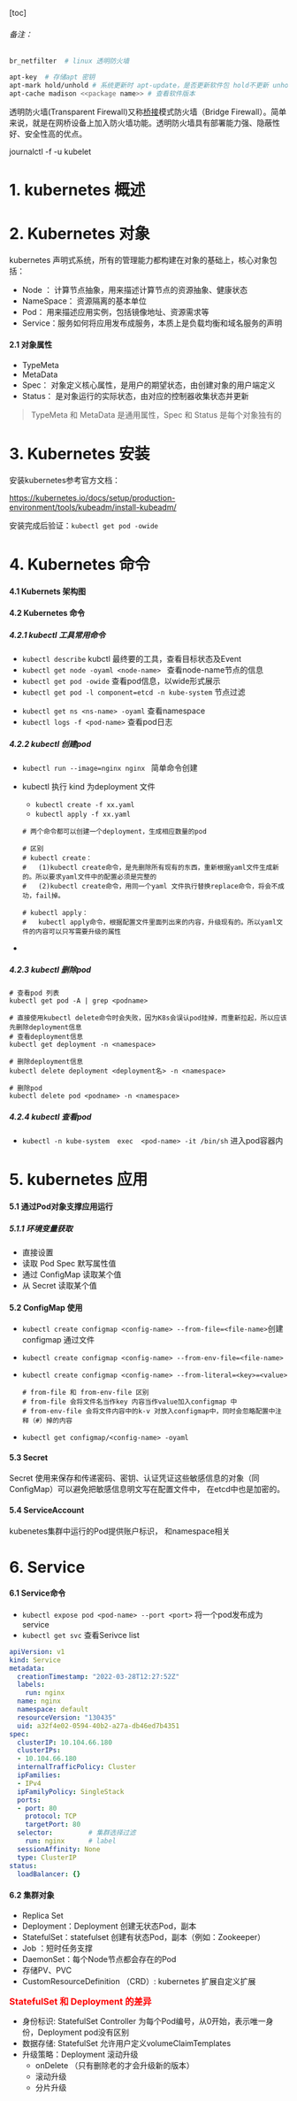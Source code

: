 [toc]



###### 备注：

```bash
br_netfilter  # linux 透明防火墙

apt-key  # 存储apt 密钥
apt-mark hold/unhold # 系统更新时 apt-update，是否更新软件包 hold不更新 unhold 取消hold
apt-cache madison <<package name>> # 查看软件版本
```

透明防火墙(Transparent Firewall)又称[桥接](https://so.csdn.net/so/search?q=桥接&spm=1001.2101.3001.7020)模式防火墙（Bridge Firewall）。简单来说，就是在网桥设备上加入防火墙功能。透明防火墙具有部署能力强、隐蔽性好、安全性高的优点。

 journalctl -f -u kubelet



# 1. kubernetes 概述



# 2. Kubernetes 对象

kubernetes 声明式系统，所有的管理能力都构建在对象的基础上，核心对象包括：

* Node ： 计算节点抽象，用来描述计算节点的资源抽象、健康状态
* NameSpace： 资源隔离的基本单位
* Pod： 用来描述应用实例，包括镜像地址、资源需求等
* Service：服务如何将应用发布成服务，本质上是负载均衡和域名服务的声明



#### 2.1 对象属性

* TypeMeta
* MetaData
* Spec： 对象定义核心属性，是用户的期望状态，由创建对象的用户端定义
* Status： 是对象运行的实际状态，由对应的控制器收集状态并更新

> TypeMeta 和 MetaData 是通用属性，Spec 和 Status 是每个对象独有的



# 3. Kubernetes 安装

安装kubernetes参考官方文档：

https://kubernetes.io/docs/setup/production-environment/tools/kubeadm/install-kubeadm/



安装完成后验证：`kubectl get pod -owide`



# 4. Kubernetes 命令

#### 4.1 Kubernets 架构图



#### 4.2 Kubernetes 命令

##### 4.2.1 kubectl 工具常用命令

- `kubectl describe` kubctl 最终要的工具，查看目标状态及Event
- `kubectl get node -oyaml <node-name> ` 查看node-name节点的信息
- `kubectl get pod -owide` 查看pod信息，以wide形式展示
- `kubectl get pod -l component=etcd -n kube-system` 节点过滤

* `kubectl get ns <ns-name> -oyaml` 查看namespace
* `kubectl logs -f <pod-name>` 查看pod日志

##### 4.2.2 kubectl 创建pod

* `kubectl run --image=nginx nginx ` 简单命令创建

* kubectl 执行 kind 为deployment 文件

  * `kubectl create -f xx.yaml`
  * `kubectl apply -f xx.yaml`

  ```shell
  # 两个命令都可以创建一个deployment，生成相应数量的pod
  
  # 区别
  # kubectl create：
  #   (1)kubectl create命令，是先删除所有现有的东西，重新根据yaml文件生成新的。所以要求yaml文件中的配置必须是完整的
  #   (2)kubectl create命令，用同一个yaml 文件执行替换replace命令，将会不成功，fail掉。
  
  # kubectl apply：
  #   kubectl apply命令，根据配置文件里面列出来的内容，升级现有的。所以yaml文件的内容可以只写需要升级的属性
  ```

* 

##### 4.2.3 kubectl 删除pod

```shell
# 查看pod 列表
kubectl get pod -A | grep <podname>

# 直接使用kubectl delete命令时会失败，因为K8s会误认pod挂掉，而重新拉起，所以应该先删除deployment信息
# 查看deployment信息
kubectl get deployment -n <namespace>

# 删除deployment信息
kubectl delete deployment <deployment名> -n <namespace>

# 删除pod
kubectl delete pod <podname> -n <namespace>

```



##### 4.2.4 kubectl 查看pod

* `kubectl -n kube-system  exec  <pod-name> -it /bin/sh`  进入pod容器内



# 5. kubernetes 应用

#### 5.1 通过Pod对象支撑应用运行

##### 5.1.1 环境变量获取

* 直接设置
* 读取 Pod Spec 默写属性值
* 通过 ConfigMap 读取某个值
* 从 Secret 读取某个值



#### 5.2 ConfigMap 使用

* `kubectl create configmap <config-name> --from-file=<file-name>`创建configmap 通过文件

* `kubectl create configmap <config-name> --from-env-file=<file-name>` 

* `kubectl create configmap <config-name> --from-literal=<key>=<value>` 

  ```shell
  # from-file 和 from-env-file 区别
  # from-file 会将文件名当作key 内容当作value加入configmap 中
  # from-env-file 会将文件内容中的k-v 对放入configmap中，同时会忽略配置中注释（#）掉的内容
  ```

* `kubectl get configmap/<config-name> -oyaml`



#### 5.3 Secret

Secret 使用来保存和传递密码、密钥、认证凭证这些敏感信息的对象（同ConfigMap）可以避免把敏感信息明文写在配置文件中， 在etcd中也是加密的。

#### 5.4 ServiceAccount

kubenetes集群中运行的Pod提供账户标识， 和namespace相关



# 6. Service

#### 6.1 Service命令

* `kubectl expose pod <pod-name> --port <port>`  将一个pod发布成为service
* `kubectl get svc`  查看Serivce list

```yaml
apiVersion: v1
kind: Service
metadata:
  creationTimestamp: "2022-03-28T12:27:52Z"
  labels:      
    run: nginx  
  name: nginx
  namespace: default
  resourceVersion: "130435"
  uid: a32f4e02-0594-40b2-a27a-db46ed7b4351
spec:
  clusterIP: 10.104.66.180
  clusterIPs:
  - 10.104.66.180
  internalTrafficPolicy: Cluster
  ipFamilies:
  - IPv4
  ipFamilyPolicy: SingleStack
  ports:
  - port: 80
    protocol: TCP
    targetPort: 80
  selector:         # 集群选择过滤
    run: nginx      # label
  sessionAffinity: None
  type: ClusterIP
status:
  loadBalancer: {}
```





#### 6.2 集群对象

* Replica Set
* Deployment：Deployment 创建无状态Pod，副本
* StatefulSet：statefulset 创建有状态Pod，副本（例如：Zookeeper）
*  Job ：短时任务支撑
* DaemonSet：每个Node节点都会存在的Pod
* 存储PV、PVC
* CustomResourceDefinition （CRD）: kubernetes 扩展自定义扩展



**<font size=3 color=red>StatefulSet 和 Deployment 的差异 </font>**

* 身份标识: StatefulSet Controller 为每个Pod编号，从0开始，表示唯一身份，Deployment pod没有区别
* 数据存储: StatefulSet 允许用户定义volumeClaimTemplates
* 升级策略：Deployment 滚动升级
  * onDelete  （只有删除老的才会升级新的版本）
  * 滚动升级
  * 分片升级

